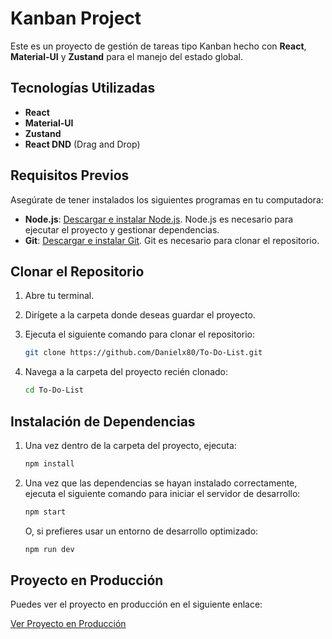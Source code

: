 # Kanban Project

Este es un proyecto de gestión de tareas tipo Kanban hecho con **React**, **Material-UI** y **Zustand** para el manejo del estado global.

## Tecnologías Utilizadas

- **React**
- **Material-UI**
- **Zustand**
- **React DND** (Drag and Drop)

## Requisitos Previos

Asegúrate de tener instalados los siguientes programas en tu computadora:

- **Node.js**: [Descargar e instalar Node.js](https://nodejs.org/). Node.js es necesario para ejecutar el proyecto y gestionar dependencias.
- **Git**: [Descargar e instalar Git](https://git-scm.com/). Git es necesario para clonar el repositorio.

## Clonar el Repositorio

1. Abre tu terminal.
2. Dirígete a la carpeta donde deseas guardar el proyecto.
3. Ejecuta el siguiente comando para clonar el repositorio:

   ```bash
   git clone https://github.com/Danielx80/To-Do-List.git
   ```

4. Navega a la carpeta del proyecto recién clonado:

   ```bash
   cd To-Do-List
   ```

## Instalación de Dependencias

1. Una vez dentro de la carpeta del proyecto, ejecuta:

   ```bash
   npm install
   ```

2. Una vez que las dependencias se hayan instalado correctamente, ejecuta el siguiente comando para iniciar el servidor de desarrollo:

   ```bash
   npm start
   ```

   O, si prefieres usar un entorno de desarrollo optimizado:

   ```bash
   npm run dev
   ```

## Proyecto en Producción

Puedes ver el proyecto en producción en el siguiente enlace:

[Ver Proyecto en Producción](https://to-do-list-two-henna.vercel.app/)
